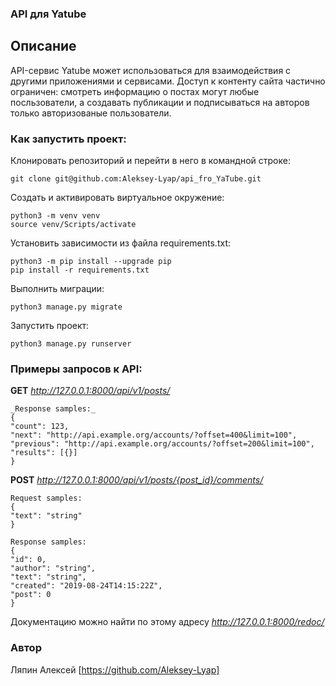 ### API для Yatube

## Описание
API-сервис Yatube может использоваться для взаимодействия с другими приложениями и сервисами.
Доступ к контенту сайта  частично ограничен: смотреть информацию о постах могут любые посльзователи, а создавать публикации и подписываться на авторов только авторизованые пользователи.

### Как запустить проект:
Клонировать репозиторий и перейти в него в командной строке:
```
git clone git@github.com:Aleksey-Lyap/api_fro_YaTube.git
```
Cоздать и активировать виртуальное окружение:
```
python3 -m venv venv
source venv/Scripts/activate
```
Установить зависимости из файла requirements.txt:
```
python3 -m pip install --upgrade pip
pip install -r requirements.txt
```
Выполнить миграции:
```
python3 manage.py migrate
```
Запустить проект:
```
python3 manage.py runserver
```

### Примеры запросов к API:
__GET__ _http://127.0.0.1:8000/api/v1/posts/_
```
_Response samples:_
{
"count": 123,
"next": "http://api.example.org/accounts/?offset=400&limit=100",
"previous": "http://api.example.org/accounts/?offset=200&limit=100",
"results": [{}]
}
```
__POST__ _http://127.0.0.1:8000/api/v1/posts/{post_id}/comments/_
```
Request samples:
{
"text": "string"
}
```
```
Response samples:
{
"id": 0,
"author": "string",
"text": "string",
"created": "2019-08-24T14:15:22Z",
"post": 0
}
```
Документацию можно найти по этому адресу _http://127.0.0.1:8000/redoc/_

### Автор
Ляпин Алексей [https://github.com/Aleksey-Lyap]

